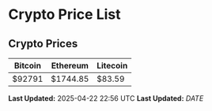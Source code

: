 # Crypto Price List

## Crypto Prices
| Bitcoin | Ethereum | Litecoin |
| ------- | -------- | -------- |
| $92791 | $1744.85 | $83.59 |
**Last Updated:** 2025-04-22 22:56 UTC
**Last Updated:** $DATE$
